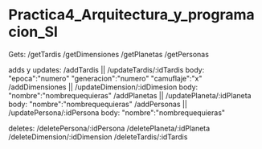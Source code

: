# Practica4_Arquitectura_y_programacion_SI
Gets:
/getTardis
/getDimensiones
/getPlanetas
/getPersonas

adds y updates:
/addTardis || /updateTardis/:idTardis
  body:
  "epoca":"numero"
  "generacion":"numero"
  "camuflaje":"x"
/addDimensiones || /updateDimension/:idDimesion
  body:
  "nombre":"nombrequequieras"
/addPlanetas || /updatePlaneta/:idPlaneta
  body:
  "nombre":"nombrequequieras"
/addPersonas || /updatePersona/:idPersona
  body:
  "nombre":"nombrequequieras"

deletes:
/deletePersona/:idPersona
/deletePlaneta/:idPlaneta
/deleteDimension/:idDimension
/deleteTardis/:idTardis
